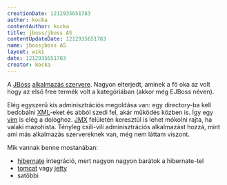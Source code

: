 ```yaml
---
creationDate: 1212935651783 
author: kocka 
contentAuthor: kocka 
title: jboss/jboss AS 
contentUpdateDate: 1212935651783 
name: jbossjboss AS 
layout: wiki 
date: 1212935651783 
creator: kocka 
---
```

A [JBoss](../jboss.html) [alkalmazás szervere](../Alkalmazas%20Szerver.html). Nagyon elterjedt, aminek a fő oka az volt hogy az első free termék volt a kategóriában (akkor még EJBoss néven).

Elég egyszerű kis adminisztrációs megoldása van: egy directory-ba kell bedobálni [XML](../XML.html)-eket és abból szedi fel, akár működés közben is. Így egy [vim](../VIM.html) is elég a dologhoz. [JMX](../JMX.html) felületén keresztül is lehet mókolni rajta, ha valaki mazohista. Tényleg csili-vili adminisztrációs alkalmazást hozzá, mint ami más alkalmazás szervereknek van, még nem láttam viszont.

Mik vannak benne mostanában:

*   [hibernate](../Hibernate.html) integráció, mert nagyon nagyon barátok a hibernate-tel
*   [tomcat](../tomcat.html) vagy [jetty](../jetty.html)
*   satöbbi
